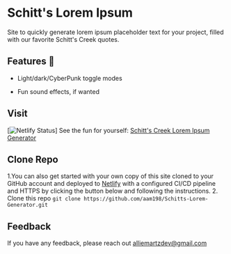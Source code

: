 
# Schitt's Lorem Ipsum

Site to quickly generate lorem ipsum placeholder text for your project, filled with our favorite Schitt's Creek quotes.

## Features  🎉

- Light/dark/CyberPunk toggle modes

- Fun sound effects, if wanted

## Visit

[![Netlify Status](https://api.netlify.com/api/v1/badges/4151ca40-1788-4959-9367-38ad71d11492/deploy-status)]
See the fun for yourself: [Schitt's Creek Lorem Ipsum Generator](https://schitt-ipsum.netlify.app/)

## Clone Repo

1.You can also get started with your own copy of this site cloned to your GitHub account and deployed to [Netlify](http://netlify.com/?utm_source=github&utm_medium=eleventail-pnh&utm_campaign=devex) with a configured CI/CD pipeline and HTTPS by clicking the button below and following the instructions.
2.  Clone this repo `git clone https://github.com/aam198/Schitts-Lorem-Generator.git`

## Feedback  

If you have any feedback, please reach out alliemartzdev@gmail.com